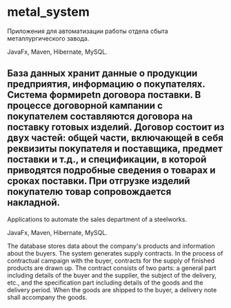 # metal_system

Приложения для автоматизации работы отдела сбыта металлургического завода.

JavaFx, Maven, Hibernate, MySQL.

База данных хранит данные о продукции предприятия, информацию о покупателях. Система формирetn договора поставки.
В процессе договорной кампании с покупателем составляются договора на поставку готовых изделий. Договор состоит из двух частей:
общей части, включающей в себя реквизиты покупателя и поставщика, предмет поставки и т.д., и спецификации, в которой приводятся подробные сведения
о товарах и сроках поставки. При отгрузке изделий покупателю товар сопровождается накладной.
----------------------------------------------------------------------------------------------------------------------------------------------------------------------
Applications to automate the sales department of a steelworks.

JavaFx, Maven, Hibernate, MySQL.

The database stores data about the company's products and information about the buyers. The system generates supply
contracts. In the process of contractual campaign with the buyer, contracts for the supply of finished products are drawn up.
The contract consists of two parts: a general part including details of the buyer and the supplier, the subject of the delivery, etc., 
and the specification part including details of the goods and the delivery period. When the goods are shipped to the buyer, a delivery note shall accompany the goods.
